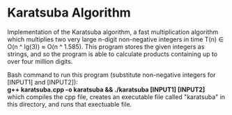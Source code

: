 # Karatsuba Algorithm
Implementation of the Karatsuba algorithm, a fast multiplication algorithm which multiplies two very large n-digit non-negative integers in time T(n) ∈ O(n ^ lg(3)) ≈ O(n ^ 1.585). This program stores the given integers as strings, and so the program is able to calculate products containing up to over four million digits.

Bash command to run this program (substitute non-negative integers for [INPUT1] and [INPUT2]):<br/>
**g++ karatsuba.cpp -o karatsuba && ./karatsuba [INPUT1] [INPUT2]**<br/>
which compiles the cpp file, creates an executable file called "karatsuba" in this directory, and runs that exectuable file.
